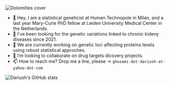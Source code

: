 ![Dolomities cover](https://github.com/DariushG3/DariushG3/blob/main/Dolomitte_March_2023.JPG) 
- 👋 Hey, I am a statistical geneticist at Human Technopole in Milan, and a last year Mary-Curie PhD fellow at Leiden University Medical Center in the Netherlands. 
- 👀 I've been looking for the genetic variations linked to chronic kideny diseases since 2021. 
- 🌱 We are currently working on genetic loci affecting proteins levels using robust statistical approches.
- 💞️ I’m looking to collaborate on drug targets dicovery projects.
- 📫 How to reach me? Drop me a line, please -> `ghasemi-dot-dariush-at-yahoo-dot-com`
  
<!---
DariushG3/DariushG3 is a ✨ special ✨ repository because its `README.md` (this file) appears on your GitHub profile.
You can click the Preview link to take a look at your changes.
--->
![Dariush's GitHub stats](https://github-readme-stats.vercel.app/api?username=dariushghasemi&theme=vue-dark&show_icons=true) 
